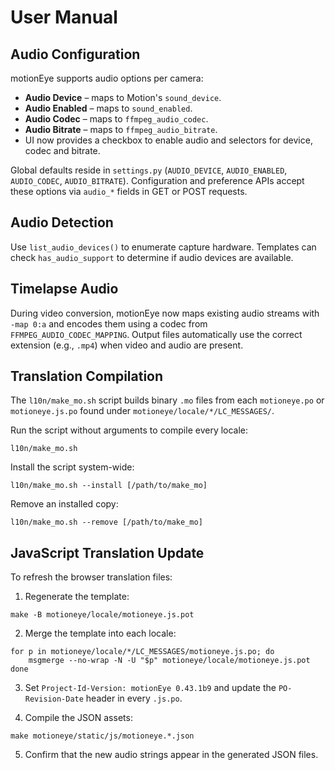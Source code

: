 <!-- version: 2025-08-26.2 -->

# User Manual

## Audio Configuration
motionEye supports audio options per camera:
- **Audio Device** – maps to Motion's `sound_device`.
- **Audio Enabled** – maps to `sound_enabled`.
- **Audio Codec** – maps to `ffmpeg_audio_codec`.
- **Audio Bitrate** – maps to `ffmpeg_audio_bitrate`.
- UI now provides a checkbox to enable audio and selectors for device, codec and bitrate.

Global defaults reside in `settings.py` (`AUDIO_DEVICE`, `AUDIO_ENABLED`, `AUDIO_CODEC`, `AUDIO_BITRATE`).
Configuration and preference APIs accept these options via `audio_*` fields in GET or POST requests.

## Audio Detection
Use `list_audio_devices()` to enumerate capture hardware. Templates can check
`has_audio_support` to determine if audio devices are available.

## Timelapse Audio
During video conversion, motionEye now maps existing audio streams with `-map 0:a` and
encodes them using a codec from `FFMPEG_AUDIO_CODEC_MAPPING`. Output files automatically
use the correct extension (e.g., `.mp4`) when video and audio are present.

## Translation Compilation
The `l10n/make_mo.sh` script builds binary `.mo` files from each `motioneye.po` or `motioneye.js.po` found under `motioneye/locale/*/LC_MESSAGES/`.

Run the script without arguments to compile every locale:

```
l10n/make_mo.sh
```

Install the script system-wide:

```
l10n/make_mo.sh --install [/path/to/make_mo]
```

Remove an installed copy:

```
l10n/make_mo.sh --remove [/path/to/make_mo]
```

## JavaScript Translation Update
To refresh the browser translation files:

1. Regenerate the template:

```
make -B motioneye/locale/motioneye.js.pot
```

2. Merge the template into each locale:

```
for p in motioneye/locale/*/LC_MESSAGES/motioneye.js.po; do
    msgmerge --no-wrap -N -U "$p" motioneye/locale/motioneye.js.pot
done
```

3. Set `Project-Id-Version: motionEye 0.43.1b9` and update the `PO-Revision-Date` header in every `.js.po`.

4. Compile the JSON assets:

```
make motioneye/static/js/motioneye.*.json
```

5. Confirm that the new audio strings appear in the generated JSON files.
